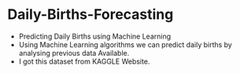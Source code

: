 # Daily-Births-Forecasting
- Predicting Daily Births using Machine Learning
- Using Machine Learning algorithms we can predict daily births by analysing previous data Available.
- I got this dataset from KAGGLE Website.
